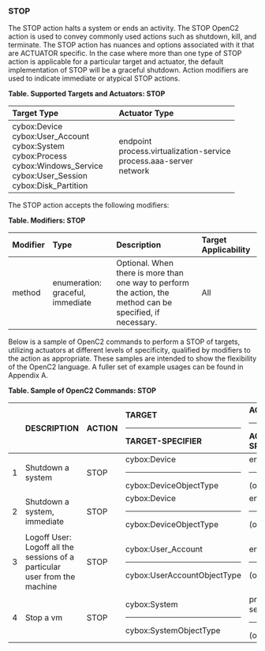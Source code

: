 ### STOP
The STOP action halts a system or ends an activity.
The STOP OpenC2 action is used to convey commonly used actions such as shutdown, kill, and terminate. The STOP action has nuances and options associated with it that are ACTUATOR specific.  In the case where more than one type of STOP action is applicable for a particular target and actuator, the default implementation of STOP will be a graceful shutdown. Action modifiers are used to indicate immediate or atypical STOP actions.

**Table. Supported Targets and Actuators: STOP**

| Target Type |  | Actuator Type | 
| :--- | :--- | :--- | 
| cybox:Device<br>cybox:User_Account<br>cybox:System<br>cybox:Process<br>cybox:Windows_Service<br>cybox:User_Session<br>cybox:Disk_Partition |  | endpoint<br>process.virtualization-service<br>process.aaa-server<br>network | 

The STOP action accepts the following modifiers:

**Table. Modifiers: STOP**

| Modifier | Type | Description | Target Applicability | 
| :--- | :--- | :--- | :--- | 
| method | enumeration: graceful, immediate | Optional.  When there is more than one way to perform the action, the method can be specified, if necessary. | All | 

Below is a sample of OpenC2 commands to perform a STOP of targets, utilizing actuators at different levels of specificity, qualified by modifiers to the action as appropriate. These samples are intended to show the flexibility of the OpenC2 language. A fuller set of example usages can be found in Appendix A.

**Table. Sample of OpenC2 Commands: STOP**

|  | DESCRIPTION | ACTION | TARGET<hr>TARGET-SPECIFIER | ACTUATOR<hr>ACTUATOR-SPECIFIER | MODIFIER | 
| :--- | :--- | :--- | :--- | :--- | :--- | 
| 1 | Shutdown a system | STOP | cybox:Device<hr>cybox:DeviceObjectType | endpoint<hr>(optional) | [method = graceful] | 
| 2 | Shutdown a system, immediate | STOP | cybox:Device<hr>cybox:DeviceObjectType | endpoint<hr>(optional) | method = immediate | 
| 3 | Logoff User:  Logoff all the sessions of a particular user from the machine | STOP | cybox:User_Account<hr>cybox:UserAccountObjectType | endpoint<hr>(optional) | [method = graceful] | 
| 4 | Stop a vm | STOP | cybox:System<hr>cybox:SystemObjectType | process.virtualization-service<hr>(optional) | [method = graceful] | 
